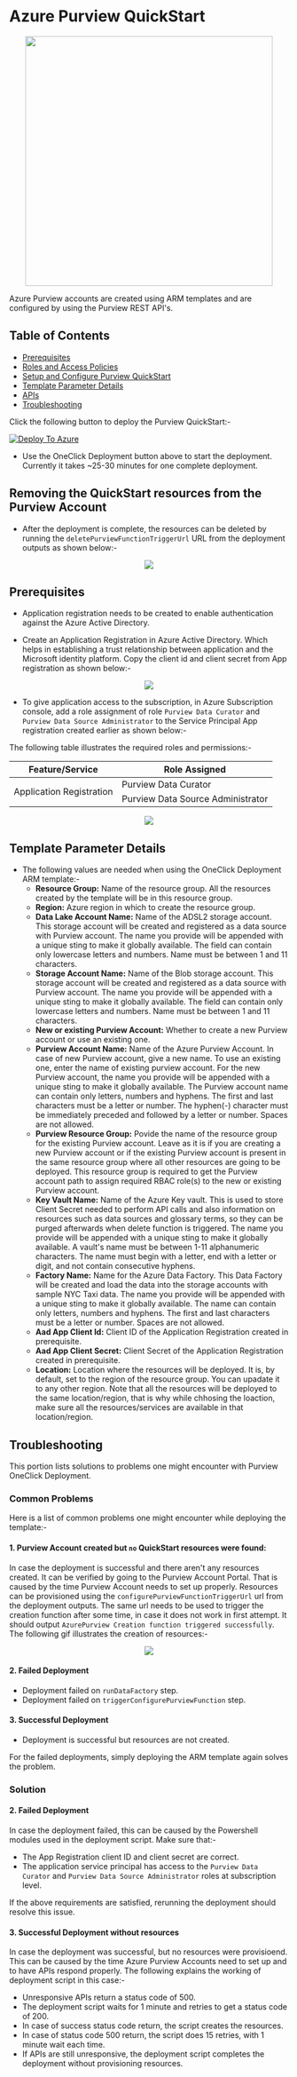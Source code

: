 # Azure Purview QuickStart

<p align="center">
  <img src="./images/PurviewQuickStartFlowDiagram1.jpeg" width="446" height="450">
</p>

Azure Purview accounts are created using ARM templates and are configured by using the Purview REST API's.

## Table of Contents

* [Prerequisites](#prerequisites)
* [Roles and Access Policies](#roles-and-access-policies)
* [Setup and Configure Purview QuickStart](#setup-and-configure-purview-quickstart)
* [Template Parameter Details](#template-parameter-details)
* [APIs](#apis)
* [Troubleshooting](#troubleshooting)

Click the following button to deploy the Purview QuickStart:-

[![Deploy To Azure](https://raw.githubusercontent.com/Azure/azure-quickstart-templates/master/1-CONTRIBUTION-GUIDE/images/deploytoazure.svg?sanitize=true)](https://portal.azure.com/#create/Microsoft.Template/uri/https%3A%2F%2Fraw.githubusercontent.com%2Fosamaemumba%2Fpurview-poc%2Fmain%2Fazuredeploy.json)


* Use the OneClick Deployment button above to start the deployment. Currently it takes ~25-30 minutes for one complete deployment. 

## Removing the QuickStart resources from the Purview Account
* After the deployment is complete, the resources can be deleted by running the `deletePurviewFunctionTriggerUrl` URL from the deployment outputs as shown below:-

<p align="center">
  <img src="./images/purview-03-update.gif">
</p>

## Prerequisites

* Application registration needs to be created to enable authentication against the Azure Active Directory.

* Create an Application Registration in Azure Active Directory. Which helps in establishing a trust relationship between application and the Microsoft identity platform. Copy the client id and client secret from App registration as shown below:-

<p align="center">
  <img src="./images/purview-01.gif">
</p>

* To give application access to the subscription, in Azure Subscription console, add a role assignment of role `Purview Data Curator` and `Purview Data Source Administrator` to the Service Principal App registration created earlier as shown below:-

The following table illustrates the required roles and permissions:-

<table>
    <thead>
        <tr>
            <th>Feature/Service</th>
            <th>Role Assigned</th>
        </tr>
    </thead>
    <tbody>
        <tr>
            <td rowspan=2>Application Registration</td>
            <td>Purview Data Curator</td>
        </tr>
        <tr>
            <td>Purview Data Source Administrator</td>
        </tr>
    </tbody>
</table>

<p align="center">
  <img src="./images/purview-02.gif">
</p>

## Template Parameter Details

* The following values are needed when using the OneClick Deployment ARM template:-
    * **Resource Group:** Name of the resource group. All the resources created by the template will be in this resource group.
    * **Region:** Azure region in which to create the resource group.
    * **Data Lake Account Name:** Name of the ADSL2 storage account. This storage account will be created and registered as a data source with Purview account. The name you provide will be appended with a unique sting to make it globally available. The field can contain only lowercase letters and numbers. Name must be between 1 and 11 characters.
    * **Storage Account Name:** Name of the Blob storage account. This storage account will be created and registered as a data source with Purview account. The name you provide will be appended with a unique sting to make it globally available. The field can contain only lowercase letters and numbers. Name must be between 1 and 11 characters.
    * **New or existing Purview Account:** Whether to create a new Purview account or use an existing one.
    * **Purview Account Name:** Name of the Azure Purview Account. In case of new Purview account, give a new name. To use an existing one, enter the name of existing purview account. For the new Purview account, the name you provide will be appended with a unique sting to make it globally available. The Purview account name can contain only letters, numbers and hyphens. The first and last characters must be a letter or number. The hyphen(-) character must be immediately preceded and followed by a letter or number. Spaces are not allowed.
    * **Purview Resource Group:** Povide the name of the resource group for the existing Purview account. Leave as it is if you are creating a new Purview account or if the existing Purview account is present in the same resource group where all other resources are going to be deployed. This resource group is required to get the Purview account path to assign required RBAC role(s) to the new or existing Purview account.
    * **Key Vault Name:** Name of the Azure Key vault. This is used to store Client Secret needed to perform API calls and also information on resources such as data sources and glossary terms, so they can be purged afterwards when delete function is triggered. The name you provide will be appended with a unique sting to make it globally available. A vault's name must be between 1-11 alphanumeric characters. The name must begin with a letter, end with a letter or digit, and not contain consecutive hyphens.
    * **Factory Name:** Name for the Azure Data Factory. This Data Factory will be created and load the data into the storage accounts with sample NYC Taxi data. The name you provide will be appended with a unique sting to make it globally available. The name can contain only letters, numbers and hyphens. The first and last characters must be a letter or number. Spaces are not allowed.
    * **Aad App Client Id:** Client ID of the Application Registration created in prerequisite.
    * **Aad App Client Secret:** Client Secret of the Application Registration created in prerequisite.
    * **Location:** Location where the resources will be deployed. It is, by default, set to the region of the resource group. You can upadate it to any other region. Note that all the resources will be deployed to the same location/region, that is why while chhosing the loaction, make sure all the resources/services are available in that location/region.


## Troubleshooting

This portion lists solutions to problems one might encounter with Purview OneClick Deployment.

### Common Problems

Here is a list of common problems one might encounter while deploying the template:-

#### 1. Purview Account created but `no` QuickStart resources were found:

In case the deployment is successful and there aren't any resources created. It can be verified by going to the Purview Account Portal. That is caused by the time Purview Account needs to set up properly. Resources can be provisioned using the `configurePurviewFunctionTriggerUrl` url from the deployment outputs. The same url needs to be used to trigger the creation function after some time, in case it does not work in first attempt. It should output `AzurePurview Creation function triggered successfully`. The following gif illustrates the creation of resources:-

<p align="center">
  <img src="./images/purview-04.gif">
</p>

#### 2. Failed Deployment

* Deployment failed on `runDataFactory` step.
* Deployment failed on `triggerConfigurePurviewFunction` step.

#### 3. Successful Deployment

* Deployment is successful but resources are not created.

For the failed deployments, simply deploying the ARM template again solves the problem.

### Solution

#### 2. Failed Deployment

In case the deployment failed, this can be caused by the Powershell modules used in the deployment script.
Make sure that:-

* The App Registration client ID and client secret are correct.
* The application service principal has access to the `Purview Data Curator` and `Purview Data Source Administrator` roles at subscription level.

If the above requirements are satisfied, rerunning the deployment should resolve this issue.

#### 3. Successful Deployment without resources
In case the deployment was successful, but no resources were provisioend. This can be caused by the time Azure Purview Accounts need to set up and to have APIs respond properly.
The following explains the working of deployment script in this case:-

  * Unresponsive APIs return a status code of 500.
  * The deployment script waits for 1 minute and retries to get a status code of 200.
  * In case of success status code return, the script creates the resources.
  * In case of status code 500 return, the script does 15 retries, with 1 minute wait each time.
  * If APIs are still unresponsive, the deployment script completes the deployment without provisioning resources.
